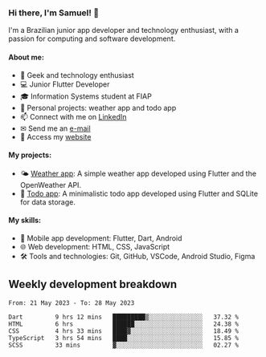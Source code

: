 ### Hi there, I'm Samuel! 👋

I'm a Brazilian junior app developer and technology enthusiast, with a passion for computing and software development.

#### About me:

- 🌟 Geek and technology enthusiast
- 💻 Junior Flutter Developer
- 🎓 Information Systems student at FIAP
- 🔭 Personal projects: weather app and todo app
- 📫 Connect with me on [LinkedIn](https://www.linkedin.com/in/samuel-s-marques/)
- ✉ Send me an [e-mail](mailto:samuel.s.marques@protonmail.com)
- 🔗 Access my [website](https://samuel-marques.me/)

#### My projects:

- 🌤️ [Weather app](https://github.com/samuel-s-marques/weather-app): A simple weather app developed using Flutter and the OpenWeather API.
- 📝 [Todo app](https://github.com/samuel-s-marques/todo-app): A minimalistic todo app developed using Flutter and SQLite for data storage.

#### My skills:

- 📱 Mobile app development: Flutter, Dart, Android
- 🌐 Web development: HTML, CSS, JavaScript
- 🛠️ Tools and technologies: Git, GitHub, VSCode, Android Studio, Figma

## Weekly development breakdown
<!--START_SECTION:waka-->

```text
From: 21 May 2023 - To: 28 May 2023

Dart         9 hrs 12 mins   █████████▒░░░░░░░░░░░░░░░   37.32 %
HTML         6 hrs           ██████░░░░░░░░░░░░░░░░░░░   24.38 %
CSS          4 hrs 33 mins   ████▓░░░░░░░░░░░░░░░░░░░░   18.49 %
TypeScript   3 hrs 54 mins   ████░░░░░░░░░░░░░░░░░░░░░   15.85 %
SCSS         33 mins         ▓░░░░░░░░░░░░░░░░░░░░░░░░   02.27 %
```

<!--END_SECTION:waka-->
